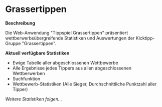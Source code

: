 # Grassertippen

**Beschreibung**

Die Web-Anwendung "Tippspiel Grassertippen" präsentiert wettberwerbsübergreifende Statistiken und Auswertungen der Kicktipp-Gruppe "Grassertippen".

**Aktuell verfügbare Statistiken**

* Ewige Tabelle aller abgeschlossenen Wettbewerbe
* Alle Ergebnisse jedes Tippers aus allen abgeschlossenen Wettberwerben
* Suchfunktion
* Wettbewerb-Statistiken (Alle Sieger, Durchschnittliche Punktzahl aller Tipper)

*Weitere Statistiken folgen...*


